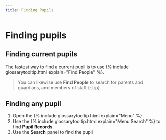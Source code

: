 ```yaml
---
title: Finding Pupils
---
```


# Finding pupils

## Finding current pupils

The fastest way to find a current pupil is to use {% include glossarytooltip.html explain="Find People" %}.

> You can likewise use **Find People** to search for parents and guardians, and members of staff
{:.tip}

## Finding any pupil

1. Open the {% include glossarytooltip.html explain="Menu" %}.
1. Use the {% include glossarytooltip.html explain="Menu Search" %} to find **Pupil Records**.
1. Use the **Search** panel to find the pupil
